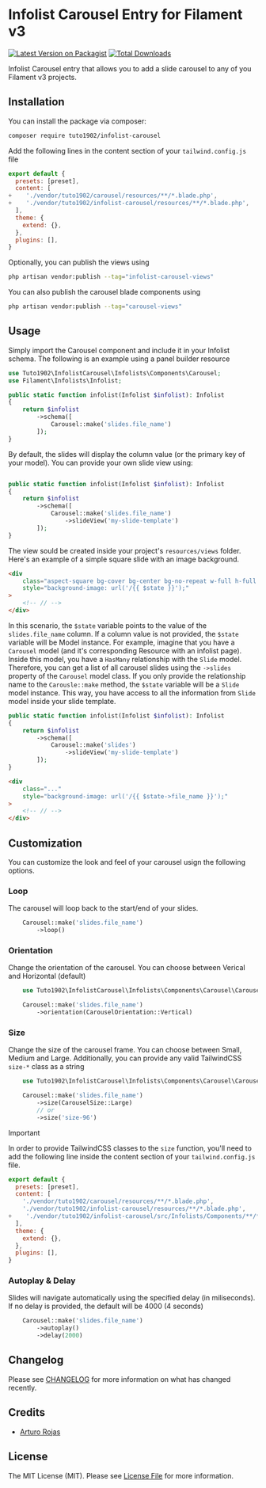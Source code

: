 # Infolist Carousel Entry for Filament v3

[![Latest Version on Packagist](https://img.shields.io/packagist/v/tuto1902/infolist-carousel.svg?style=flat-square)](https://packagist.org/packages/tuto1902/infolist-carousel)
[![Total Downloads](https://img.shields.io/packagist/dt/tuto1902/infolist-carousel.svg?style=flat-square)](https://packagist.org/packages/tuto1902/infolist-carousel)

Infolist Carousel entry that allows you to add a slide carousel to any of you Filament v3 projects.

## Installation

You can install the package via composer:

```bash
composer require tuto1902/infolist-carousel
```

Add the following lines in the content section of your `tailwind.config.js` file

```js
export default {
  presets: [preset],
  content: [
+    './vendor/tuto1902/carousel/resources/**/*.blade.php',
+    './vendor/tuto1902/infolist-carousel/resources/**/*.blade.php',
  ],
  theme: {
    extend: {},
  },
  plugins: [],
}
```

Optionally, you can publish the views using

```bash
php artisan vendor:publish --tag="infolist-carousel-views"
```

You can also publish the carousel blade components using

```bash
php artisan vendor:publish --tag="carousel-views"
```

## Usage
Simply import the Carousel component and include it in your Infolist schema. The following is an example using a panel builder resource
```php
use Tuto1902\InfolistCarousel\Infolists\Components\Carousel;
use Filament\Infolists\Infolist;

public static function infolist(Infolist $infolist): Infolist
{
    return $infolist
        ->schema([
            Carousel::make('slides.file_name')
        ]);
}
```

By default, the slides will display the column value (or the primary key of your model). You can provide your own slide view using:

```php

public static function infolist(Infolist $infolist): Infolist
{
    return $infolist
        ->schema([
            Carousel::make('slides.file_name')
                ->slideView('my-slide-template')
        ]);
}
```
The view sould be created inside your project's `resources/views` folder. Here's an example of a simple square slide with an image background.

```html
<div
    class="aspect-square bg-cover bg-center bg-no-repeat w-full h-full rounded-md"
    style="background-image: url('/{{ $state }}');"
>
    <!-- // -->
</div>
```

In this scenario, the `$state` variable points to the value of the `slides.file_name` column. If a column value is not provided, the `$state` variable will be Model instance. For example, imagine that you have a `Carousel` model (and it's corresponding Resource with an infolist page). Inside this model, you have a `HasMany` relationship with the `Slide` model. Therefore, you can get a list of all carousel slides using the `->slides` property of the `Carousel` model class. If you only provide the relationship name to the `Carousle::make` method, the `$state` variable will be a `Slide` model instance. This way, you have access to all the information from `Slide` model inside your slide template.

```php
public static function infolist(Infolist $infolist): Infolist
{
    return $infolist
        ->schema([
            Carousel::make('slides')
                ->slideView('my-slide-template')
        ]);
}
```

```html
<div
    class="..."
    style="background-image: url('/{{ $state->file_name }}');"
>
    <!-- // -->
</div>
```

## Customization

You can customize the look and feel of your carousel usign the following options.

### Loop
The carousel will loop back to the start/end of your slides.

```php
    Carousel::make('slides.file_name')
        ->loop()
```

### Orientation
Change the orientation of the carousel. You can choose between Verical and Horizontal (default)

```php
    use Tuto1902\InfolistCarousel\Infolists\Components\Carousel\CarouselOrientation;

    Carousel::make('slides.file_name')
        ->orientation(CarouselOrientation::Vertical)
```

### Size
Change the size of the carousel frame. You can choose between Small, Medium and Large. Additionally, you can provide any valid TailwindCSS `size-*` class as a string
```php
    use Tuto1902\InfolistCarousel\Infolists\Components\Carousel\CarouselSize;

    Carousel::make('slides.file_name')
        ->size(CarouselSize::Large)
        // or
        ->size('size-96')
```
> [!IMPORTANT]
> In order to provide TailwindCSS classes to the `size` function, you'll need to add the following line inside the content section of your `tailwind.config.js` file.

```js
export default {
  presets: [preset],
  content: [
    './vendor/tuto1902/carousel/resources/**/*.blade.php',
    './vendor/tuto1902/infolist-carousel/resources/**/*.blade.php',
+    './vendor/tuto1902/infolist-carousel/src/Infolists/Components/**/*.php',
  ],
  theme: {
    extend: {},
  },
  plugins: [],
}
```
### Autoplay & Delay
Slides will navigate automatically using the specified delay (in miliseconds). If no delay is provided, the default will be 4000 (4 seconds)

```php
    Carousel::make('slides.file_name')
        ->autoplay()
        ->delay(2000)
```

## Changelog

Please see [CHANGELOG](CHANGELOG.md) for more information on what has changed recently.

## Credits

- [Arturo Rojas](https://github.com/tuto1902)

## License

The MIT License (MIT). Please see [License File](LICENSE.md) for more information.
